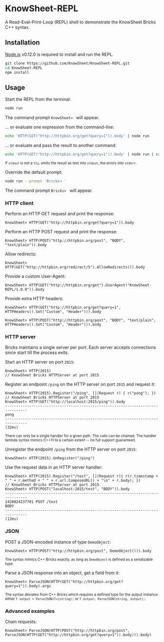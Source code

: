 # KnowSheet-REPL
A Read-Eval-Print-Loop (REPL) shell to demonstrate the KnowSheet Bricks C++ syntax.

## Installation

[Node.js](http://nodejs.org/) v0.12.0 is required to install and run the REPL.

```bash
git clone https://github.com/KnowSheet/KnowSheet-REPL.git
cd KnowSheet-REPL
npm install
```

## Usage

Start the REPL from the terminal:
```bash
node run
```
The command prompt `KnowSheet> ` will appear.

... or evaluate one expression from the command-line:
```bash
echo 'HTTP(GET("http://httpbin.org/get?query=1")).body' | node run
```

... or evaluate and pass the result to another command:
```bash
echo 'HTTP(GET("http://httpbin.org/get?query=1")).body' | node run | cat
```
<sup>If `stdout` is not a `tty`, emits the result as text into `stdout`, the errors into `stderr`.</sup>

Override the default prompt:
```bash
node run --prompt 'Bricks> '
```
The command prompt `Bricks> ` will appear.

### HTTP client

Perform an HTTP GET request and print the response:
```
KnowSheet> HTTP(GET("http://httpbin.org/get?query=1")).body
```

Perform an HTTP POST request and print the response:
```
KnowSheet> HTTP(POST("http://httpbin.org/post", "BODY", "text/plain")).body
```

Allow redirects:
```
KnowSheet> HTTP(GET("http://httpbin.org/redirect/5").AllowRedirects()).body
```

Provide a custom User-Agent:
```
KnowSheet> HTTP(GET("http://httpbin.org/get").UserAgent("KnowSheet-REPL/1.0.0")).body
```

Provide extra HTTP headers:
```
KnowSheet> HTTP(GET("http://httpbin.org/get?query=1", HTTPHeaders().Set("Custom", "Header"))).body
```
```
KnowSheet> HTTP(POST("http://httpbin.org/post", "BODY", "text/plain", HTTPHeaders().Set("Custom", "Header"))).body
```

### HTTP server

Bricks maintains a single server per port. Each server accepts connections since start till the process exits.

Start an HTTP server on port `2015`:
```
KnowSheet> HTTP(2015)
// KnowSheet Bricks HTTPServer at port 2015
```

Register an endpoint `/ping` on the HTTP server on port `2015` and request it:
```
KnowSheet> HTTP(2015).Register("/ping", [](Request r) { r("pong"); })
// KnowSheet Bricks HTTPServer at port 2015
KnowSheet> HTTP(GET("http://localhost:2015/ping")).body
--------------------------------------------------------------------------------
pong
--------------------------------------------------------------------------------
(32ms)
```
<sup>There can only be a single handler for a given path. The calls can be chained. The handler lambda syntax mimics C++11 to a certain extent -- no full support guaranteed.</sup>

Unregister the endpoint `/ping` from the HTTP server on port `2015`:
```
KnowSheet> HTTP(2015).UnRegister("/ping")
```

Use the request data in an HTTP server handler:
```
KnowSheet> HTTP(2015).Register("/test", [](Request r){ r(r.timestamp + " " + r.method + " " + r.url.ComposeURL() + "\n" + r.body); })
// KnowSheet Bricks HTTPServer at port 2015
KnowSheet> HTTP(POST("localhost:2015/test", "BODY")).body
--------------------------------------------------------------------------------
1426024237701 POST /test
BODY
--------------------------------------------------------------------------------
(12ms)
```

### JSON

POST a JSON-encoded instance of type `DemoObject`:
```
KnowSheet> HTTP(POST("http://httpbin.org/post", DemoObject())).body
```
<sup>The syntax mimics C++ Bricks exactly, as long as `DemoObject` is defined as a serializable type.</sup>

Parse a JSON response into an object, get a field from it:
```
KnowSheet> ParseJSON(HTTP(GET("http://httpbin.org/get?query=1")).body).args
```
<sup>The syntax deviates from C++ Bricks which requires a defined type for the output instance: either `T output = ParseJSON<T>(string);` or `T output; ParseJSON(string, output);`.</sup>

### Advanced examples

Chain requests:
```
KnowSheet> ParseJSON(HTTP(POST("http://httpbin.org/post", ParseJSON(HTTP(GET("http://httpbin.org/get?query=1")).body))).body)
```
